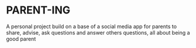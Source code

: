 # PARENT-ING

A personal project build on a base of a social media app for parents to share, advise, ask questions and answer others questions, all about being a good parent